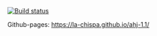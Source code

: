 [![Build status](https://ci.appveyor.com/api/projects/status/mwf8va3uu5lj3p57?svg=true)](https://ci.appveyor.com/project/la-chispa/ahj-1-1)

Github-pages: https://la-chispa.github.io/ahj-1.1/